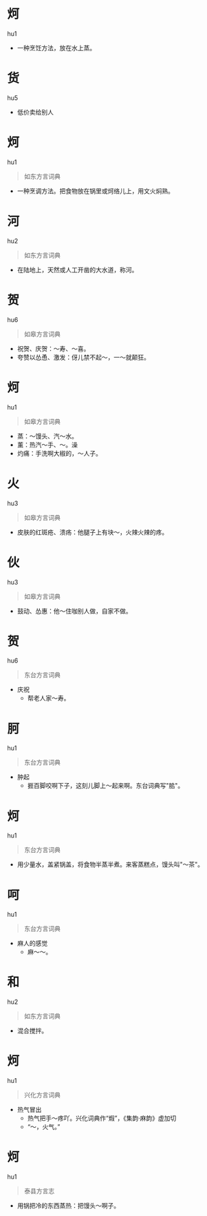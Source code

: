 # 炣
hu1
- 一种烹饪方法，放在水上蒸。

# 货
hu5
- 低价卖给别人

# 炣
hu1
> 如东方言词典
- 一种烹调方法。把食物放在锅里或炣络儿上，用文火焖熟。

# 河
hu2
> 如东方言词典
- 在陆地上，天然或人工开凿的大水道，称河。

# 贺
hu6
> 如皋方言词典
- 祝贺、庆贺：～寿、～喜。
- 夸赞以怂恿、激发：伢儿禁不起～，一～就颠狂。

# 炣
hu1
> 如皋方言词典
- 蒸：～馒头、汽～水。
- 薰：热汽～手、～。澡
- 灼痛：手洗啊大椒的，～人子。

# 火
hu3
> 如皋方言词典
- 皮肤的红斑疮、溃疡：他腿子上有块～，火辣火辣的疼。

# 伙
hu3
> 如皋方言词典
- 鼓动、怂惠：他～住咖别人做，自家不做。

# 贺
hu6
> 东台方言词典
- 庆祝
  - 帮老人家～寿。

# 胢
hu1
> 东台方言词典
- 肿起
  - 捱百脚咬啊下子，这刻儿脚上～起来啊。东台词典写"䏨"。

# 炣
hu1
> 东台方言词典
- 用少量水，盖紧锅盖，将食物半蒸半煮。来客蒸糕点，馒头叫"～茶"。

# 呵
hu1
> 东台方言词典
- 麻人的感觉
  - 麻～～。

# 和
hu2
> 如东方言词典
- 混合搅拌。

# 炣
hu1
> 兴化方言词典
- 热气冒出
  - 热气把手～疼吖。兴化词典作“煆”，《集韵·麻韵》虚加切
  - “～，火气。”

# 炣
hu1
> 泰县方言志
- 用锅把冷的东西蒸热：把馒头～啊子。
